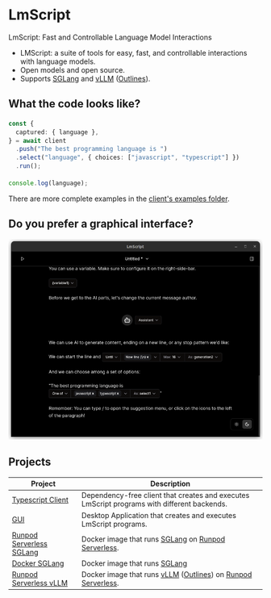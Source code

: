 # LmScript

LmScript: Fast and Controllable Language Model Interactions

- LMScript: a suite of tools for easy, fast, and controllable interactions with
  language models.
- Open models and open source.
- Supports [SGLang](https://github.com/sgl-project/sglang/) and
  [vLLM](https://github.com/vllm-project/vllm)
  ([Outlines](https://github.com/outlines-dev/outlines)).

## What the code looks like?

```ts
const {
  captured: { language },
} = await client
  .push("The best programming language is ")
  .select("language", { choices: ["javascript", "typescript"] })
  .run();

console.log(language);
```

There are more complete examples in the
[client's examples folder](https://github.com/lucasavila00/LmScript/tree/main/client/examples).

## Do you prefer a graphical interface?

[![screenshot of lmscript ui](./assets/app.png)](https://github.com/lucasavila00/LmScript/tree/main/egui)

## Projects

| Project                                                                                                 | Description                                                                                                                                                                              |
| ------------------------------------------------------------------------------------------------------- | ---------------------------------------------------------------------------------------------------------------------------------------------------------------------------------------- |
| [Typescript Client](https://github.com/lucasavila00/LmScript/tree/main/client)                          | Dependency-free client that creates and executes LmScript programs with different backends.                                                                                              |
| [GUI](https://github.com/lucasavila00/LmScript/tree/main/egui)                                          | Desktop Application that creates and executes LmScript programs.                                                                                                                         |
| [Runpod Serverless SGLang](https://github.com/lucasavila00/LmScript/tree/main/runpod-serverless-sglang) | Docker image that runs [SGLang](https://github.com/sgl-project/sglang/) on [Runpod Serverless](https://www.runpod.io/serverless-gpu).                                                    |
| [Docker SGLang](https://github.com/lucasavila00/LmScript/tree/main/sglang-docker)                       | Docker image that runs [SGLang](https://github.com/sgl-project/sglang/)                                                                                                                  |
| [Runpod Serverless vLLM](https://github.com/lucasavila00/LmScript/tree/main/runpod-serverless-vllm)     | Docker image that runs [vLLM](https://github.com/vllm-project/vllm) ([Outlines](https://github.com/outlines-dev/outlines)) on [Runpod Serverless](https://www.runpod.io/serverless-gpu). |
